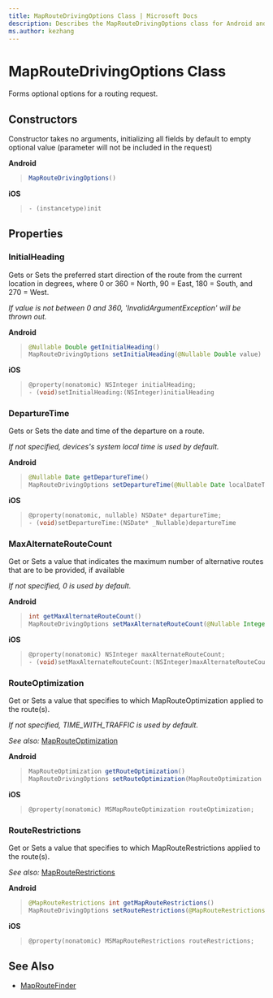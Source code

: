 ```yaml
---
title: MapRouteDrivingOptions Class | Microsoft Docs
description: Describes the MapRouteDrivingOptions class for Android and iOS and provides the class's constructors, properties, and additional references.
ms.author: kezhang
---
```


# MapRouteDrivingOptions Class

Forms optional options for a routing request.

## Constructors

Constructor takes no arguments, initializing all fields by default to empty optional value (parameter will not be included in the request)

**Android**

>```java
>MapRouteDrivingOptions()
>```

**iOS**

>```objectivec
>- (instancetype)init
>```

## Properties

### InitialHeading

Gets or Sets the preferred start direction of the route from the current location in degrees, where 0 or 360 = North, 90 = East, 180 = South, and 270 = West.  

*If value is not between 0 and 360, 'InvalidArgumentException' will be thrown out.*

**Android**

>```java
>@Nullable Double getInitialHeading()
>MapRouteDrivingOptions setInitialHeading(@Nullable Double value)
>```

**iOS**

>```objectivec
>@property(nonatomic) NSInteger initialHeading;
>- (void)setInitialHeading:(NSInteger)initialHeading
>```

### DepartureTime

Gets or Sets the date and time of the departure on a route.

*If not specified, devices's system local time is used by default.*

**Android**

>```java
>@Nullable Date getDepartureTime()
>MapRouteDrivingOptions setDepartureTime(@Nullable Date localDateTime)
>```

**iOS**

>```objectivec
>@property(nonatomic, nullable) NSDate* departureTime;
>- (void)setDepartureTime:(NSDate* _Nullable)departureTime
>```

### MaxAlternateRouteCount

Get or Sets a value that indicates the maximum number of alternative routes that are to be provided, if available

*If not specified, 0 is used by default.*

**Android**

>```java
>int getMaxAlternateRouteCount()
>MapRouteDrivingOptions setMaxAlternateRouteCount(@Nullable Integer value)
>```

**iOS**

>```objectivec
>@property(nonatomic) NSInteger maxAlternateRouteCount;
>- (void)setMaxAlternateRouteCount:(NSInteger)maxAlternateRouteCount
>```

### RouteOptimization

Get or Sets a value that specifies to which MapRouteOptimization applied to the route(s).

*If not specified, TIME_WITH_TRAFFIC is used by default.*

_See also:_ [MapRouteOptimization](maprouteoptimization-enumeration.md)

**Android**

>```java
>MapRouteOptimization getRouteOptimization()
>MapRouteDrivingOptions setRouteOptimization(MapRouteOptimization routeOptimization)
>```

**iOS**

>```objectivec
>@property(nonatomic) MSMapRouteOptimization routeOptimization;
>```

### RouteRestrictions

Get or Sets a value that specifies to which MapRouteRestrictions applied to the route(s).

_See also:_ [MapRouteRestrictions](maprouterestrictions-enumeration.md)

**Android**

>```java
>@MapRouteRestrictions int getMapRouteRestrictions()
>MapRouteDrivingOptions setRouteRestrictions(@MapRouteRestrictions int routeRestrictions)
>```

**iOS**

>```objectivec
>@property(nonatomic) MSMapRouteRestrictions routeRestrictions;
>```

## See Also

* [MapRouteFinder](maproutefinder-class.md)
